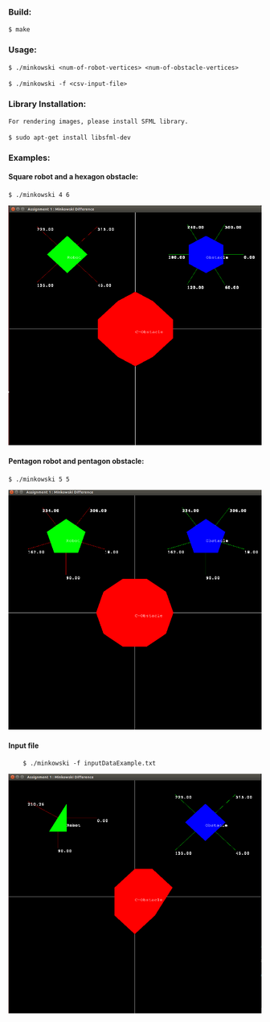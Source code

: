 
### Build:
	
	$ make

### Usage:

	$ ./minkowski <num-of-robot-vertices> <num-of-obstacle-vertices>
	
	$ ./minkowski -f <csv-input-file>
	
### Library Installation:

	For rendering images, please install SFML library.

	$ sudo apt-get install libsfml-dev

### Examples: 

#### Square robot and a hexagon obstacle:
	$ ./minkowski 4 6

![alt text](https://github.com/bilalnurhusien/Minkowski-Difference/blob/master/images/MinkowskiDiffSquareHexagon.png)

#### Pentagon robot and pentagon obstacle:
	$ ./minkowski 5 5 

![alt text](https://github.com/bilalnurhusien/Minkowski-Difference/blob/master/images/MinkowskiDiffPentagon.png)

#### Input file
        $ ./minkowski -f inputDataExample.txt

![alt text](https://github.com/bilalnurhusien/Minkowski-Difference/blob/master/images/MinkowskiDiffInputExample.png)
